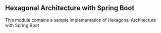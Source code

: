 ## Hexagonal Architecture with Spring Boot

This module contains a sample implementation of Hexagonal Architecture with Spring Boot


